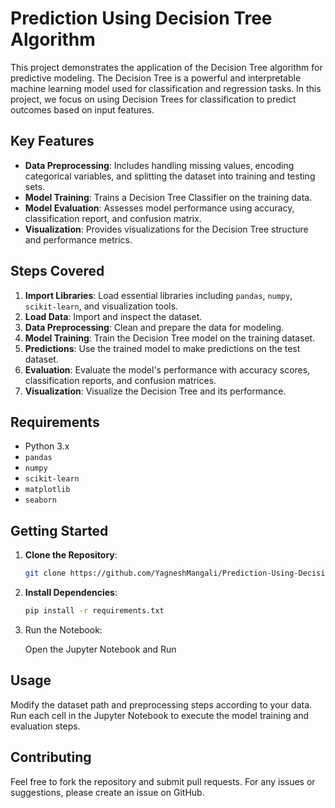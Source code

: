 # Prediction Using Decision Tree Algorithm

This project demonstrates the application of the Decision Tree algorithm for predictive modeling. The Decision Tree is a powerful and interpretable machine learning model used for classification and regression tasks. In this project, we focus on using Decision Trees for classification to predict outcomes based on input features.

## Key Features

- **Data Preprocessing**: Includes handling missing values, encoding categorical variables, and splitting the dataset into training and testing sets.
- **Model Training**: Trains a Decision Tree Classifier on the training data.
- **Model Evaluation**: Assesses model performance using accuracy, classification report, and confusion matrix.
- **Visualization**: Provides visualizations for the Decision Tree structure and performance metrics.

## Steps Covered

1. **Import Libraries**: Load essential libraries including `pandas`, `numpy`, `scikit-learn`, and visualization tools.
2. **Load Data**: Import and inspect the dataset.
3. **Data Preprocessing**: Clean and prepare the data for modeling.
4. **Model Training**: Train the Decision Tree model on the training dataset.
5. **Predictions**: Use the trained model to make predictions on the test dataset.
6. **Evaluation**: Evaluate the model's performance with accuracy scores, classification reports, and confusion matrices.
7. **Visualization**: Visualize the Decision Tree and its performance.

## Requirements

- Python 3.x
- `pandas`
- `numpy`
- `scikit-learn`
- `matplotlib`
- `seaborn`

## Getting Started

1. **Clone the Repository**:
   ```bash
   git clone https://github.com/YagneshMangali/Prediction-Using-Decision-Tree-Algorithm.git
   ```
2. **Install Dependencies**:
   ```bash
   pip install -r requirements.txt
   ```
3. Run the Notebook:

    Open the Jupyter Notebook and Run
  

## Usage

Modify the dataset path and preprocessing steps according to your data.
Run each cell in the Jupyter Notebook to execute the model training and evaluation steps.

## Contributing

Feel free to fork the repository and submit pull requests. For any issues or suggestions, please create an issue on GitHub.
